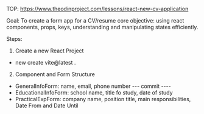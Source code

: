 TOP: https://www.theodinproject.com/lessons/react-new-cv-application

Goal: To create a form app for a CV/resume
core objective: using react components, props, keys, understanding and manipulating states efficiently. 


Steps: 

1. Create a new React Project
- new create vite@latest . 
2. Component and Form Structure
- GeneralInfoForm: name, email, phone number
--- commit ----
- EducationalInfoForm: school name, title fo study, date of study
- PracticalExpForm: company name, position title, main responsibilities, Date From and Date Until